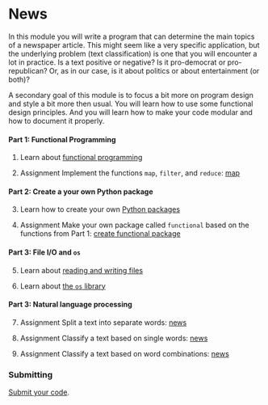 # News

In this module you will write a program that can determine the main topics of a newspaper article. This might seem like a very specific application, but the underlying problem (text classification) is one that you will encounter a lot in practice. Is a text positive or negative? Is it pro-democrat or pro-republican? Or, as in our case, is it about politics or about entertainment (or both)?

A secondary goal of this module is to focus a bit more on program design and style a bit more then usual. You will learn how to use some functional design principles. And you will learn how to make your code modular and how to document it properly.

#### Part 1: Functional Programming

1. Learn about [functional programming](/news/functional-programming)

2. <span class="badge badge-primary">Assignment</span> Implement the functions `map`, `filter`, and `reduce`: [map](/news/functional)

#### Part 2: Create a your own Python package

3. Learn how to create your own [Python packages](/news/packages)

4. <span class="badge badge-primary">Assignment</span> Make your own package called `functional` based on the functions from Part 1: [create functional package](/news/package)

#### Part 3: File I/O and `os`

5. Learn about [reading and writing files](/news/file-io)

6. Learn about [the `os` library](/news/operating-system-interfaces)

#### Part 3: Natural language processing

7. <span class="badge badge-primary">Assignment</span> Split a text into separate words: [news](/news/tokenize)

8. <span class="badge badge-primary">Assignment</span> Classify a text based on single words: [news](/news/unigrams)

9. <span class="badge badge-primary">Assignment</span> Classify a text based on word combinations: [news](/news/bigrams)

### Submitting

[Submit your code](/news/submit).
